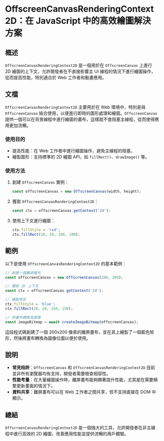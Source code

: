 <!--
Meta Description: # OffscreenCanvasRenderingContext2D：在 JavaScript 中的高效繪圖解決方案 ## 概述 `OffscreenCanvasRenderingContext2D` 是一個用於在 `OffscreenCanvas` 上進行 2D 繪圖的上下文，允許開發者在不直接...
Meta Keywords: offscreencanvas, offscreencanvasrenderingcontext2d, ctx, javascript, const
-->

# OffscreenCanvasRenderingContext2D：在 JavaScript 中的高效繪圖解決方案

## 概述
`OffscreenCanvasRenderingContext2D` 是一個用於在 `OffscreenCanvas` 上進行 2D 繪圖的上下文，允許開發者在不直接影響主 UI 線程的情況下進行繪圖操作，從而提高性能，特別適合於 Web 工作者和動畫應用。

## 文檔
`OffscreenCanvasRenderingContext2D` 主要用於在 Web 環境中，特別是與 `OffscreenCanvas` 結合使用，以便進行即時的圖形處理和繪圖。`OffscreenCanvas` 提供一個可以在背景線程中進行繪圖的畫布，這樣就不會阻塞主線程，從而使得應用更加流暢。

### 使用目的
- 提高性能：在 Web 工作者中進行繪圖操作，避免主線程的阻塞。
- 繪製圖形：支持標準的 2D 繪圖 API，如 `fillRect()`、`drawImage()` 等。
  
### 使用方法
1. 創建 `OffscreenCanvas` 實例：
   ```javascript
   const offscreenCanvas = new OffscreenCanvas(width, height);
   ```

2. 獲取 `OffscreenCanvasRenderingContext2D`：
   ```javascript
   const ctx = offscreenCanvas.getContext('2d');
   ```

3. 使用上下文進行繪圖：
   ```javascript
   ctx.fillStyle = 'red';
   ctx.fillRect(10, 10, 100, 100);
   ```

## 範例
以下是使用 `OffscreenCanvasRenderingContext2D` 的基本範例：

```javascript
// 創建一個離屏畫布
const offscreenCanvas = new OffscreenCanvas(200, 200);

// 獲取 2D 上下文
const ctx = offscreenCanvas.getContext('2d');

// 繪製矩形
ctx.fillStyle = 'blue';
ctx.fillRect(20, 20, 150, 150);

// 將畫布轉換為圖像
const imageBitmap = await createImageBitmap(offscreenCanvas);
```

這段程式碼創建了一個 200x200 像素的離屏畫布，並在其上繪製了一個藍色矩形，然後將畫布轉換為圖像位圖以便於使用。

## 說明
- **常見陷阱**：`OffscreenCanvas` 和 `OffscreenCanvasRenderingContext2D` 目前並非所有瀏覽器均有支持，開發者需要檢查相容性。
- **性能考量**：在大量繪圖操作時，離屏畫布能夠顯著提升性能，尤其是在需要頻繁更新畫面的情況下。
- **資料共享**：離屏畫布可以在 Web 工作者之間共享，但不支持直接在 DOM 中顯示。

## 總結
`OffscreenCanvasRenderingContext2D` 是一個強大的工具，允許開發者在非主線程中進行高效的 2D 繪圖，改善應用性能並提供流暢的用戶體驗。